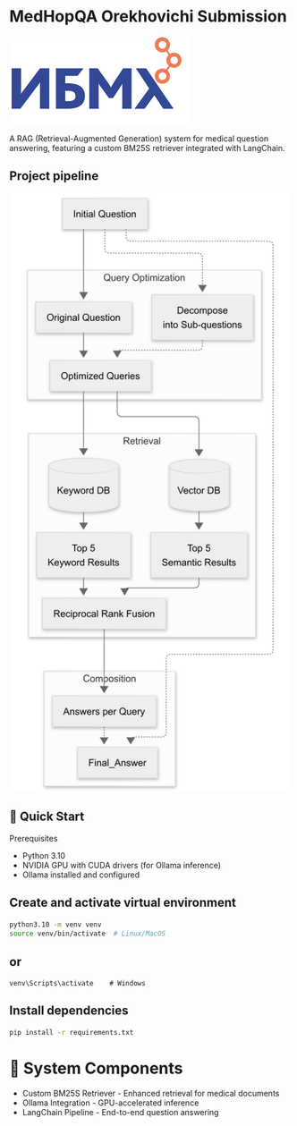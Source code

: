 # MedHopQA Orekhovichi Submission

![Project Logo](IBMC_logo.png)

A RAG (Retrieval-Augmented Generation) system for medical question answering, featuring a custom BM25S retriever integrated with LangChain.

## Project pipeline

<p align="center">
  <img src="Diagram.png" alt="Pipeline" width="500"/>
</p>

## 🚀 Quick Start

Prerequisites

- Python 3.10
- NVIDIA GPU with CUDA drivers (for Ollama inference)
- Ollama installed and configured

## Create and activate virtual environment
```bash
python3.10 -m venv venv
source venv/bin/activate  # Linux/MacOS
```

## or 
```
venv\Scripts\activate    # Windows
```

## Install dependencies
```bash
pip install -r requirements.txt
```

# 🧠 System Components

- Custom BM25S Retriever - Enhanced retrieval for medical documents
- Ollama Integration - GPU-accelerated inference
- LangChain Pipeline - End-to-end question answering
